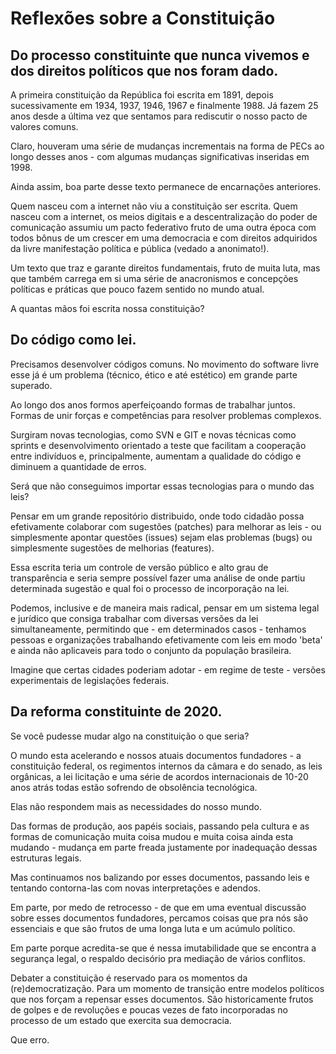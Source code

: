 # Reflexões sobre a Constituição

## Do processo constituinte que nunca vivemos e dos direitos políticos que nos foram dado.

A primeira constituição da República foi escrita em 1891, depois sucessivamente em 1934, 1937, 1946, 1967 e finalmente 1988. Já fazem 25 anos desde a última vez que sentamos para rediscutir o nosso pacto de valores comuns.

Claro, houveram uma série de mudanças incrementais na forma de PECs ao longo desses anos - com algumas mudanças significativas inseridas em 1998.

Ainda assim, boa parte desse texto permanece de encarnações anteriores.

Quem nasceu com a internet não viu a constituição ser escrita. Quem nasceu com a internet, os meios digitais e a descentralização do poder de comunicação assumiu um pacto federativo fruto de uma outra época com todos bônus de um crescer em uma democracia e com direitos adquiridos da livre manifestação política e pública (vedado a anonimato!). 

Um texto que traz e garante direitos fundamentais, fruto de muita luta, mas que também carrega em si uma série de anacronismos e concepções políticas e práticas que pouco fazem sentido no mundo atual.

A quantas mãos foi escrita nossa constituição?

## Do código como lei.

Precisamos desenvolver códigos comuns. No movimento do software livre esse já é um problema (técnico, ético e até estético) em grande parte superado.

Ao longo dos anos formos aperfeiçoando formas de trabalhar juntos. Formas de unir forças e competências para resolver problemas complexos.

Surgiram novas tecnologias, como SVN e GIT e novas técnicas como sprints e desenvolvimento orientado a teste que facilitam a cooperação entre indivíduos e, principalmente, aumentam a qualidade do código e diminuem a quantidade de erros.

Será que não conseguimos importar essas tecnologias para o mundo das leis?

Pensar em um grande repositório distribuido, onde todo cidadão possa efetivamente colaborar com sugestões (patches) para melhorar as leis - ou simplesmente apontar questões (issues) sejam elas problemas (bugs) ou simplesmente sugestões de melhorias (features). 

Essa escrita teria um controle de versão público e alto grau de transparência e seria sempre possível fazer uma análise de onde partiu determinada sugestão e qual foi o processo de incorporação na lei.

Podemos, inclusive e de maneira mais radical, pensar em um sistema legal e jurídico que consiga trabalhar com diversas versões da lei simultaneamente, permitindo que - em determinados casos - tenhamos pessoas e organizações trabalhando efetivamente com leis em modo 'beta' e ainda não aplicaveis para todo o conjunto da população brasileira.

Imagine que certas cidades poderiam adotar - em regime de teste - versões experimentais de legislações federais.

## Da reforma constituinte de 2020.

Se você pudesse mudar algo na constituição o que seria?

O mundo esta acelerando e nossos atuais documentos fundadores - a constituição federal, os regimentos internos da câmara e do senado, as leis orgânicas, a lei licitação e uma série de acordos internacionais de 10-20 anos atrás todas estão sofrendo de obsolência tecnológica.

Elas não respondem mais as necessidades do nosso mundo.

Das formas de produção, aos papéis sociais, passando pela cultura e as formas de comunicação muita coisa mudou e muita coisa ainda esta mudando - mudança em parte freada justamente por inadequação dessas estruturas legais.

Mas continuamos nos balizando por esses documentos, passando leis e tentando contorna-las com novas interpretações e adendos.

Em parte, por medo de retrocesso - de que em uma eventual discussão sobre esses documentos fundadores, percamos coisas que pra nós são essenciais e que são frutos de uma longa luta e um acúmulo político.

Em parte porque acredita-se que é nessa imutabilidade que se encontra a segurança legal, o respaldo decisório pra mediação de vários conflitos.

Debater a constituição é reservado para os momentos da (re)democratização. Para um momento de transição entre modelos políticos que nos forçam a repensar esses documentos. São historicamente frutos de golpes e de revoluções e poucas vezes de fato incorporadas no processo de um estado que exercita sua democracia.

Que erro.
